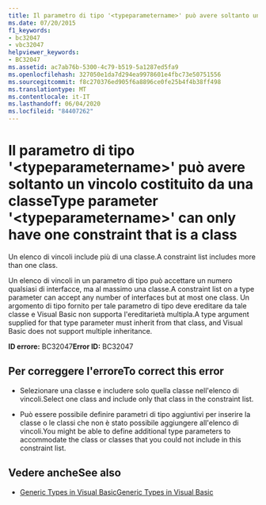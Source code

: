 ```yaml
---
title: Il parametro di tipo '<typeparametername>' può avere soltanto un vincolo costituito da una classe
ms.date: 07/20/2015
f1_keywords:
- bc32047
- vbc32047
helpviewer_keywords:
- BC32047
ms.assetid: ac7ab76b-5300-4c79-b519-5a1287ed5fa9
ms.openlocfilehash: 327050e1da7d294ea9978601e4fbc73e50751556
ms.sourcegitcommit: f8c270376ed905f6a8896ce0fe25b4f4b38ff498
ms.translationtype: MT
ms.contentlocale: it-IT
ms.lasthandoff: 06/04/2020
ms.locfileid: "84407262"
---
```

# <a name="type-parameter-typeparametername-can-only-have-one-constraint-that-is-a-class"></a><span data-ttu-id="1d890-102">Il parametro di tipo '\<typeparametername>' può avere soltanto un vincolo costituito da una classe</span><span class="sxs-lookup"><span data-stu-id="1d890-102">Type parameter '\<typeparametername>' can only have one constraint that is a class</span></span>
<span data-ttu-id="1d890-103">Un elenco di vincoli include più di una classe.</span><span class="sxs-lookup"><span data-stu-id="1d890-103">A constraint list includes more than one class.</span></span>  
  
 <span data-ttu-id="1d890-104">Un elenco di vincoli in un parametro di tipo può accettare un numero qualsiasi di interfacce, ma al massimo una classe.</span><span class="sxs-lookup"><span data-stu-id="1d890-104">A constraint list on a type parameter can accept any number of interfaces but at most one class.</span></span> <span data-ttu-id="1d890-105">Un argomento di tipo fornito per tale parametro di tipo deve ereditare da tale classe e Visual Basic non supporta l'ereditarietà multipla.</span><span class="sxs-lookup"><span data-stu-id="1d890-105">A type argument supplied for that type parameter must inherit from that class, and Visual Basic does not support multiple inheritance.</span></span>  
  
 <span data-ttu-id="1d890-106">**ID errore:** BC32047</span><span class="sxs-lookup"><span data-stu-id="1d890-106">**Error ID:** BC32047</span></span>  
  
## <a name="to-correct-this-error"></a><span data-ttu-id="1d890-107">Per correggere l'errore</span><span class="sxs-lookup"><span data-stu-id="1d890-107">To correct this error</span></span>  
  
- <span data-ttu-id="1d890-108">Selezionare una classe e includere solo quella classe nell'elenco di vincoli.</span><span class="sxs-lookup"><span data-stu-id="1d890-108">Select one class and include only that class in the constraint list.</span></span>  
  
- <span data-ttu-id="1d890-109">Può essere possibile definire parametri di tipo aggiuntivi per inserire la classe o le classi che non è stato possibile aggiungere all'elenco di vincoli.</span><span class="sxs-lookup"><span data-stu-id="1d890-109">You might be able to define additional type parameters to accommodate the class or classes that you could not include in this constraint list.</span></span>  
  
## <a name="see-also"></a><span data-ttu-id="1d890-110">Vedere anche</span><span class="sxs-lookup"><span data-stu-id="1d890-110">See also</span></span>

- [<span data-ttu-id="1d890-111">Generic Types in Visual Basic</span><span class="sxs-lookup"><span data-stu-id="1d890-111">Generic Types in Visual Basic</span></span>](../programming-guide/language-features/data-types/generic-types.md)
